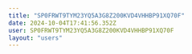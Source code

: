 ```yaml
---
title: "SP0FRWT9TYM23YQ5A3G8Z200KVD4VHHBP91XQ70F"
date: 2024-10-04T17:41:56.352Z
user: SP0FRWT9TYM23YQ5A3G8Z200KVD4VHHBP91XQ70F
layout: "users"
---
```

    
